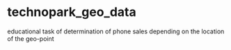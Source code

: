 # technopark_geo_data
educational task of determination of phone sales depending on the location of the geo-point
